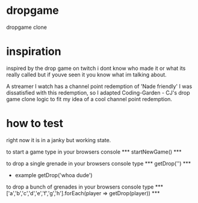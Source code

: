 # dropgame
dropgame clone

# inspiration
inspired by the drop game on twitch i dont know who made it or what its really called but if 
youve seen it you know what im talking about.

A streamer I watch has a channel point redemption of 'Nade friendly' I was dissatisfied with this redemption, 
so I adapted Coding-Garden - CJ's drop game clone logic to fit my idea of a cool channel point redemption.

# how to test
right now it is in a janky but working state.

to start a game type in your browsers console *** startNewGame() ***

to drop a single grenade in your browsers console type *** getDrop('<any String>') ***
  - example getDrop('whoa dude')
  
to drop a bunch of grenades 
  in your browsers console type *** ['a','b','c','d','e','f','g','h'].forEach(player => getDrop(player)) ***
